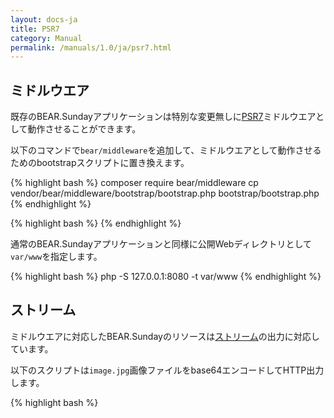 ```yaml
---
layout: docs-ja
title: PSR7
category: Manual
permalink: /manuals/1.0/ja/psr7.html
---
```


## ミドルウエア

既存のBEAR.Sundayアプリケーションは特別な変更無しに[PSR7](http://www.php-fig.org/psr/psr-7/)ミドルウエアとして動作させることができます。

以下のコマンドで`bear/middleware`を追加して、ミドルウエアとして動作させるためのbootstrapスクリプトに置き換えます。

{% highlight bash %}
composer require bear/middleware
cp vendor/bear/middleware/bootstrap/bootstrap.php bootstrap/bootstrap.php
{% endhighlight %}

{% highlight bash %}
{% endhighlight %}

通常のBEAR.Sundayアプリケーションと同様に公開Webディレクトリとして`var/www`を指定します。

{% highlight bash %}
php -S 127.0.0.1:8080 -t var/www
{% endhighlight %}

## ストリーム

ミドルウエアに対応したBEAR.Sundayのリソースは[ストリーム](http://php.net/manual/ja/intro.stream.php)の出力に対応しています。

以下のスクリプトは`image.jpg`画像ファイルをbase64エンコードしてHTTP出力します。

{% highlight bash %}
<?php
    public function onGet($name = 'BEAR.Sunday')
    {
        $fp = fopen(__DIR__ . '/image.jpg', 'r');
        stream_filter_append($fp, 'convert.base64-encode');
        $this['greeting'] = 'Hello ' . $name;
        $this['image'] = $fp; // image in base64 format

        return $this;
    }
{% endhighlight %}

$this['image']には[fopen](http://php.net/manual/ja/function.fopen.php)のファイルポインタリソースがアサインされているだけですが、
他でアサインされた文字列（$this['greeting']）を含めて全てストリームに変換されて出力されます。

HTTP出力がストリーム出力に完全に対応していればPHPのメモリ制限を受けないで巨大なファイルを出力することができます。
大きなサイズのファイルダウンロードに向いています。

## 新規プロジェクト

新規でPSR7のプロジェクトを始める場合のパッケージが用意されています。

{% highlight bash %}
composer create-project bear/project my-awesome-project
cd my-awesome-project/
php -S 127.0.0.1:8080 -t var/www/
{% endhighlight %}

必要に応じて他のPSR7ミドルウエアを追加したり、Rayのモジュールを追加します。

 * [oscarotero/psr7-middlewares](https://github.com/oscarotero/psr7-middlewares)
 * [Packages from Ray](https://packagist.org/packages/ray/)
 * [Packages from BEAR](https://packagist.org/packages/bear/)
